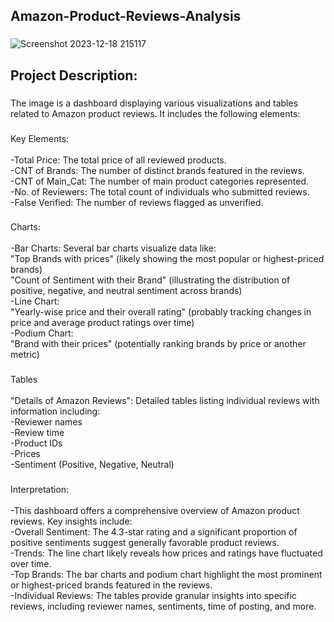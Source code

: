 <h2 align="left">Amazon-Product-Reviews-Analysis</h2>

###

![Screenshot 2023-12-18 215117](https://github.com/Bhavani876/Amazon-Product-Reviews-Analysis-Tableau-Project/assets/122962752/926365ae-0b6d-4325-8264-61fce3047e3c)


<h2 align="left">Project Description:</h2>

###

<p align="left">The image is a dashboard displaying various visualizations and tables related to Amazon product reviews. It includes the following elements:</p>

###

<p align="left">Key Elements:<br><br>-Total Price: The total price of all reviewed products.<br>-CNT of Brands: The number of distinct brands featured in the reviews.<br>-CNT of Main_Cat: The number of main product categories represented.<br>-No. of Reviewers: The total count of individuals who submitted reviews.<br>-False Verified: The number of reviews flagged as unverified.</p>

###

<p align="left">Charts:<br><br>-Bar Charts: Several bar charts visualize data like:<br>"Top Brands with prices" (likely showing the most popular or highest-priced brands)<br>"Count of Sentiment with their Brand" (illustrating the distribution of positive, negative, and neutral sentiment across brands)<br>-Line Chart:<br>"Yearly-wise price and their overall rating" (probably tracking changes in price and average product ratings over time)<br>-Podium Chart:<br>"Brand with their prices" (potentially ranking brands by price or another metric)</p>

###

<p align="left">Tables<br><br>"Details of Amazon Reviews": Detailed tables listing individual reviews with information including:<br>-Reviewer names<br>-Review time<br>-Product IDs<br>-Prices<br>-Sentiment (Positive, Negative, Neutral)</p>

###

<p align="left">Interpretation:<br><br>-This dashboard offers a comprehensive overview of Amazon product reviews. Key insights include:<br>-Overall Sentiment: The 4.3-star rating and a significant proportion of positive sentiments suggest generally favorable product reviews.<br>-Trends: The line chart likely reveals how prices and ratings have fluctuated over time.<br>-Top Brands: The bar charts and podium chart highlight the most prominent or highest-priced brands featured in the reviews.<br>-Individual Reviews: The tables provide granular insights into specific reviews, including reviewer names, sentiments, time of posting, and more.</p>

###
